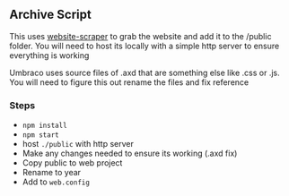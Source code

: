 ## Archive Script

This uses [website-scraper](https://www.npmjs.com/package/website-scraper) 
to grab the website and add it to the /public folder. You will need to 
host its locally with a simple http server to ensure everything is working

Umbraco uses source files of .axd that are something else like .css
or .js. You will need to figure this out rename the files and fix reference

### Steps

* `npm install`
* `npm start`
* host `./public` with http server
* Make any changes needed to ensure its working (.axd fix)
* Copy public to web project 
* Rename to year
* Add to `web.config`
